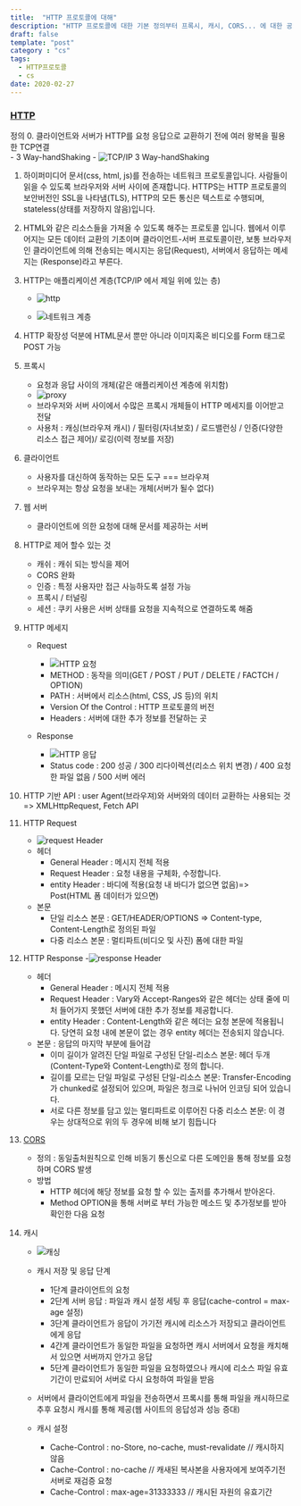 ```yaml
---
title:  "HTTP 프로토콜에 대해"
description: "HTTP 프로토콜에 대한 기본 정의부터 프록시, 캐시, CORS... 에 대한 공부"
draft: false
template: "post"
category : "cs" 
tags:
  - HTTP프로토콜
  - cs
date: 2020-02-27
---
```

### [HTTP](https://developer.mozilla.org/ko/docs/Glossary/HTTP)

정의
0. 클라이언트와 서버가 HTTP를 요청 응답으로 교환하기 전에 여러 왕복을 필용한 TCP연결  
    -  3 Way-handShaking
    - ![TCP/IP 3 Way-handShaking](https://t1.daumcdn.net/cfile/tistory/99087C405C18E3CD28)

1. 하이퍼미디어 문서(css, html, js)를 전송하는 네트워크 프로토콜입니다. 사람들이 읽을 수 있도록 브라우저와 서버 사이에 존재합니다. HTTPS는 HTTP 프로토콜의 보안버전인 SSL을 나타냄(TLS), HTTP의 모든 통신은 텍스트로 수행되며, stateless(상태를 저장하지 않음)입니다.

2. HTML와 같은 리소스들을 가져올 수 있도록 해주는 프로토콜 입니다. 웹에서 이루어지는 모든 데이터 교환의 기초이며 클라이언트-서버 프로토콜이란, 보통 브라우저인 클라이언트에 의해 전송되는 메시지는 응답(Request), 서버에서 응답하는 메세지는 (Response)라고 부른다.

3. HTTP는 애플리케이션 계층(TCP/IP 에서 제일 위에 있는 층)
    - ![http](https://media.prod.mdn.mozit.cloud/attachments/2016/08/09/13673/6d339b54f6873b97728986a2d9d930dd/HTTP%20%26%20layers.png)

    - ![네트워크 계층](https://t1.daumcdn.net/cfile/tistory/213F623C566BAE253B)

4. HTTP 확장성 덕분에 HTML문서 뿐만 아니라 이미지혹은 비디오를 Form 태그로 POST 가능

5. 프록시
    - 요청과 응답 사이의 개체(같은 애플리케이션 계층에 위치함)
    - ![proxy](https://media.prod.mdn.mozit.cloud/attachments/2016/08/09/13679/f99e6e5172b5911ac594f7a7395797b0/Client-server-chain.png)
    - 브라우저와 서버 사이에서 수많은 프록시 개체들이 HTTP 메세지를 이어받고 전달
    - 사용처 : 캐싱(브라우져 캐시) / 필터링(자녀보호) / 로드밸런싱 / 인증(다양한 리소스 접근 제어)/ 로깅(이력 정보를 저장)
6. 클라이언트
    - 사용자를 대신하여 동작하는 모든 도구 === 브라우져
    - 브라우져는 항상 요청을 보내는 개체(서버가 될수 없다)

7. 웹 서버
    - 클라이언트에 의한 요청에 대해 문서를 제공하는 서버

8. HTTP로 제어 할수 있는 것
    - 캐쉬 : 캐쉬 되는 방식을 제어
    - CORS 완화  
    - 인증 : 특정 사용자만 접근 사능하도록 설정 가능
    - 프록시 / 터널링
    - 세션 : 쿠키 사용은 서버 상태를 요청을 지속적으로 연결하도록 해줌

9. HTTP 메세지
    - Request
        - ![HTTP 요청](https://mdn.mozillademos.org/files/13687/HTTP_Request.png)
        - METHOD : 동작을 의미(GET / POST / PUT / DELETE / FACTCH / OPTION)
        - PATH : 서버에서 리소스(html, CSS, JS 등)의 위치
        - Version Of the Control : HTTP 프로토콜의 버전
        - Headers : 서버에 대한 추가 정보를 전달하는 곳

    - Response
        - ![HTTP 응답](https://mdn.mozillademos.org/files/13691/HTTP_Response.png)
        - Status code : 200 성공 / 300 리다이렉션(리소스 위치 변경) / 400 요청한 파일 없음 / 500 서버 에러

10. HTTP 기반 API : user Agent(브라우져)와 서버와의 데이터 교환하는 사용되는 것 => XMLHttpRequest, Fetch API

11. HTTP Request
    - ![request Header](https://mdn.mozillademos.org/files/13821/HTTP_Request_Headers2.png)  
    - 헤더
        - General Header : 메시지 전체 적용
        - Request Header : 요청 내용을 구체화, 수정합니다.
        - entity Header  : 바디에 적용(요청 내 바디가 없으면 없음)=> Post(HTML 폼 데이터가 있으면)
    - 본문
        - 단일 리소스 본문 : GET/HEADER/OPTIONS => Content-type, Content-Length로 정의된 파일
        - 다중 리소스 본문 : 멀티파트(비디오 및 사진) 폼에 대한 파일

12. HTTP Response
    -![response Header](https://mdn.mozillademos.org/files/13823/HTTP_Response_Headers2.png)
    - 헤더 
        - General Header : 메시지 전체 적용
        - Request Header : Vary와 Accept-Ranges와 같은 헤더는 상태 줄에 미처 들어가지 못했던 서버에 대한 추가 정보를 제공합니다.
        - entity Header  : Content-Length와 같은 헤더는 요청 본문에 적용됩니다. 당연히 요청 내에 본문이 없는 경우 entity 헤더는 전송되지 않습니다.
    - 본문 : 응답의 마지막 부분에 들어감
        - 이미 길이가 알려진 단일 파일로 구성된 단일-리소스 본문: 헤더 두개(Content-Type와 Content-Length)로 정의 합니다.
        - 길이를 모르는 단일 파일로 구성된 단일-리소스 본문: Transfer-Encoding가 chunked로 설정되어 있으며, 파일은 청크로 나뉘어 인코딩 되어 있습니다.
        - 서로 다른 정보를 담고 있는 멀티파트로 이루어진 다중 리소스 본문: 이 경우는 상대적으로 위의 두 경우에 비해 보기 힘듭니다

13. [CORS](https://developer.mozilla.org/ko/docs/Web/HTTP/CORS)
    - 정의 : 동일출처원칙으로 인해 비동기 통신으로 다른 도메인을 통해 정보를 요청하며 CORS 발생
    - 방법
        - HTTP 헤더에 해당 정보를 요청 할 수 있는 출저를 추가해서 받아온다.
        - Method OPTION을 통해 서버로 부터 가능한 메소드 및 추가정보를 받아 확인한 다음 요청
14. 캐시
    - ![캐싱](https://mdn.mozillademos.org/files/13771/HTTPStaleness.png)
    - 캐시 저장 및 응답 단계
        - 1단계 클라이언트의 요청
        - 2단계 서버 응답 : 파일과 캐시 설정 세팅 후 응답(cache-control = max-age 설정)
        - 3단계 클라이언트가 응답이 가기전 캐시에 리소스가 저장되고 클라이언트에게 응답
        - 4간계 클라이언트가 동일한 파일을 요청하면 캐시 서버에서 요청을 캐치해서 있으면 서버까지 안가고 응답
        - 5단계 클라이언트가 동일한 파일을 요청하였으나 캐시에 리소스 파일 유효기간이 만료되어 서버로 다시 요청하여 파일을 받음

    - 서버에서 클라이언트에게 파일을 전송하면서 프록시를 통해 파일을 캐시하므로 추후 요청시 캐시를 통해 제공(웹 사이트의 응답성과 성능 증대)
    - 캐시 설정
        - Cache-Control : no-Store, no-cache, must-revalidate // 캐시하지 않음
        - Cache-Control : no-cache // 캐새된 복사본을 사용자에게 보여주기전 서버로 재검증 요청
        - Cache-Control : max-age=31333333 // 캐시된 자원의 유효기간


